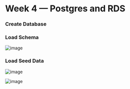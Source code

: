 # Week 4 — Postgres and RDS

### Create Database


### Load Schema

![image](https://user-images.githubusercontent.com/2639639/226503104-ce7a2b8e-0bc7-4beb-84ca-898eb0c6a9e9.png)


### Load Seed Data

![image](https://user-images.githubusercontent.com/2639639/226502949-b8262d96-1eca-498f-93d1-10f28364b488.png)

![image](https://user-images.githubusercontent.com/2639639/226503012-c289ff8e-6990-4875-b9af-98af4575c139.png)
